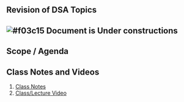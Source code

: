 
## Revision of DSA Topics


## ![#f03c15](https://placehold.co/15x15/f03c15/f03c15.png) Document is Under constructions

## Scope / Agenda
  
## Class Notes and Videos

1. [Class Notes](../../self/DSA%204.2/Revision_of_DSA_Topics.md)
2. [Class/Lecture Video]()